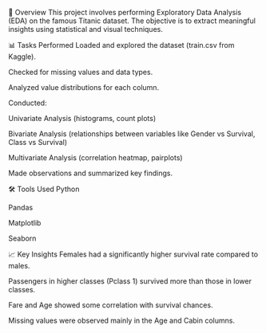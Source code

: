 📄 Overview
This project involves performing Exploratory Data Analysis (EDA) on the famous Titanic dataset.
The objective is to extract meaningful insights using statistical and visual techniques.

📊 Tasks Performed
Loaded and explored the dataset (train.csv from Kaggle).

Checked for missing values and data types.

Analyzed value distributions for each column.

Conducted:

Univariate Analysis (histograms, count plots)

Bivariate Analysis (relationships between variables like Gender vs Survival, Class vs Survival)

Multivariate Analysis (correlation heatmap, pairplots)

Made observations and summarized key findings.

🛠 Tools Used
Python

Pandas

Matplotlib

Seaborn

📈 Key Insights
Females had a significantly higher survival rate compared to males.

Passengers in higher classes (Pclass 1) survived more than those in lower classes.

Fare and Age showed some correlation with survival chances.

Missing values were observed mainly in the Age and Cabin columns.
